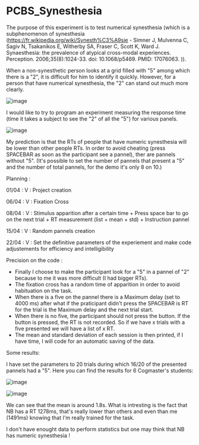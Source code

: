 # PCBS_Synesthesia

The purpose of this experiment is to test numerical synesthesia (which is a subphenomenon of synesthesia (https://fr.wikipedia.org/wiki/Synesth%C3%A9sie - Simner J, Mulvenna C, Sagiv N, Tsakanikos E, Witherby SA, Fraser C, Scott K, Ward J. Synaesthesia: the prevalence of atypical cross-modal experiences. Perception. 2006;35(8):1024-33. doi: 10.1068/p5469. PMID: 17076063.
)).

When a non-synesthetic person looks at a grid filled with "5" among which there is a "2", it is difficult for him to identify it quickly.
However, for a person that have numerical synesthesia, the "2" can stand out much more clearly.

![image](https://user-images.githubusercontent.com/81753348/113288865-c67f4280-92ef-11eb-886f-31df559a3251.png)

I would like to try to program an experiment measuring the response time (time it takes a subject to see the "2" of all the "5") for various panels.

![image](https://user-images.githubusercontent.com/81753348/114065035-85ac9e00-989a-11eb-992c-fddda87ea725.png)

My prediction is that the RTs of people that have numeric synesthesia will be lower than other people RTs.
In order to avoid cheating (press SPACEBAR as soon as the participant see a pannel), ther are pannels without "5". (It's possible to set the number of pannels that present a "5" and the number of total pannels, for the demo it's only 8 on 10.)

Planning :

01/04 : V : Project creation

06/04 : V : Fixation Cross

08/04 : V : Stimulus apparition after a certain time + Press space bar to go on the next trial + RT measurement (list + mean + std) + Instruction pannel

15/04 : V : Random pannels creation 

22/04 : V : Set the definitive parameters of the experiement and make code adjustements for efficiency and intelligibility

Precision on the code :

- Finally I choose to make the participant look for a "5" in a pannel of "2" because to me it was more difficult (I had bigger RTs).
- The fixation cross has a random time of apparition in order to avoid habituation on the task.
- When there is a five on the pannel there is a Maximum delay (set to 4000 ms) after what if the praticipant didn't press the SPACEBAR is RT for the trial is the Maximum delay and the next trial start.
- When there is no five, the participant should not press the button. If the button is pressed, the RT is not recorded.  So if we have x trials with a five presented we will have a list of x RT. 
- The mean and standard deviation of each session is then printed, if I have time, I will code for an automatic saving of the data.

Some results:

I have set the parameters to 20 trials during which 16/20 of the presented pannels had a "5".
Here you can find the results for 6 Cogmaster's students: 

![image](https://user-images.githubusercontent.com/81753348/117946836-f0c11880-b30f-11eb-9528-347bbef99369.png)

![image](https://user-images.githubusercontent.com/81753348/117947154-37167780-b310-11eb-859c-b23c589ccb3f.png)

We can see that the mean is around 1.8s.
What is intresting is the fact that NB has a RT 1278ms, that's really lower than others and even than me (1491ms) knowing that I'm really trained for the task.

I don't have enought data to perform statistics but one may think that NB has numeric synesthesia !
